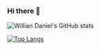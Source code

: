 ### Hi there 👋

<!--
**williandaniel/williandaniel** is a ✨ _special_ ✨ repository because its `README.md` (this file) appears on your GitHub profile.

Here are some ideas to get you started:

- 🔭 I’m currently working on ...
- 🌱 I’m currently learning ...
- 👯 I’m looking to collaborate on ...
- 🤔 I’m looking for help with ...
- 💬 Ask me about ...
- 📫 How to reach me: ...
- 😄 Pronouns: ...
- ⚡ Fun fact: ...
-->

![Willian Daniel's GitHub stats](https://github-readme-stats.vercel.app/api?username=williandaniel&show_icons=true&theme=radical)

[![Top Langs](https://github-readme-stats.vercel.app/api/top-langs/?username=williandaniel&hide_progress=true)](https://github.com/williandaniel/github-readme-stats)
